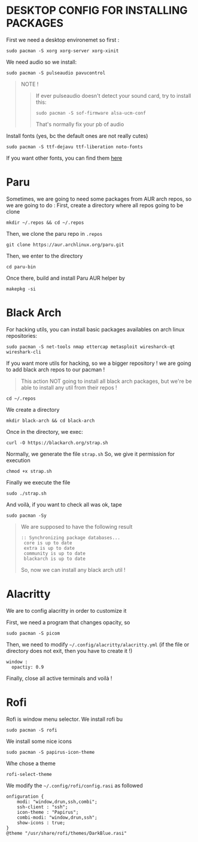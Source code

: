 # DESKTOP CONFIG FOR INSTALLING PACKAGES

First we need a desktop environemet so  first :
```
sudo pacman -S xorg xorg-server xorg-xinit
```

We need audio so we install:
```
sudo pacman -S pulseaudio pavucontrol
```

> NOTE !
> > If ever pulseaudio doesn't detect your sound card, try to install this:
> > ``` 
> > sudo pacman -S sof-firmware alsa-ucm-conf 
> > ```
> > That's normally fix your pb of audio
> 
>

Install fonts (yes, bc the default ones are not really cutes)
```
sudo pacman -S ttf-dejavu ttf-liberation noto-fonts
```

If you want other fonts, you can find them [here](nerdfonts.com)


# Paru
Sometimes, we are going to need some packages from AUR arch repos, so we are going to do :
First, create a directory where all repos going to be clone
```
mkdir ~/.repos && cd ~/.repos
```
Then, we clone the paru repo in ```.repos``` 
```
git clone https://aur.archlinux.org/paru.git
```
Then, we enter to the directory
```
cd paru-bin
```
Once there, build and install Paru AUR helper by
```
makepkg -si
```

# Black Arch
For hacking utils, you can install basic packages availables on arch linux repositories:
```
sudo pacman -S net-tools nmap ettercap metasploit wiresharck-qt wireshark-cli
```
If you want more utils for hacking, so we a bigger repository ! we are going to add black arch repos to our pacman !
> This action NOT going to install all black arch packages, but we're be able to install any util from their repos !
``` 
cd ~/.repos
```
We create a directory
```
mkdir black-arch && cd black-arch
```
Once in the directory, we exec:
```
curl -O https://blackarch.org/strap.sh
```
Normally, we generate the file ```strap.sh```
So, we give it permission for execution
```
chmod +x strap.sh
```
Finally we execute the file
```
sudo ./strap.sh
```
And voilà, if you want to check all was ok, tape
```
sudo pacman -Sy
```
> We are supposed to have the following result
> ```
> :: Synchronizing package databases...
>  core is up to date
>  extra is up to date
>  community is up to date
>  blackarch is up to date
> ````
> So, now we can install any black arch util !
# Alacritty
We are to config alacritty in order to customize it

First, we need a program that changes opacity, so 
```
sudo pacman -S picom
```
Then, we need to modify ```~/.config/alacritty/alacritty.yml``` (if the file or directory does not exit, then you have to create it !)
```
window :
  opactiy: 0.9
```
Finally, close all active terminals and voilà !

# Rofi
Rofi is window menu selector. 
We install rofi bu
```
sudo pacman -S rofi
```

We install some nice icons
```
sudo pacman -S papirus-icon-theme
```

Whe chose a theme
```
rofi-select-theme
```

We modify the ```~/.config/rofi/config.rasi``` as followed
```
onfiguration {
    modi: "window,drun,ssh,combi";
    ssh-client : "ssh";
    icon-theme : "Papirus";
    combi-modi: "window,drun,ssh";
    show-icons : true;
}
@theme "/usr/share/rofi/themes/DarkBlue.rasi"
```
